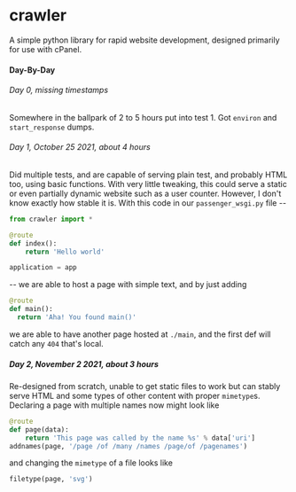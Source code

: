 # crawler
A simple python library for rapid website development, designed primarily for use with cPanel.

#### Day-By-Day

###### Day 0, missing timestamps
Somewhere in the ballpark of 2 to 5 hours put into test 1. Got `environ` and `start_response` dumps.

###### Day 1, October 25 2021, about 4 hours
Did multiple tests, and are capable of serving plain test, and probably HTML too, using basic functions. With very little tweaking, this could serve a static or even partially dynamic website such as a user counter. However, I don't know exactly how stable it is.
With this code in our `passenger_wsgi.py` file --
```python
from crawler import *

@route
def index():
	return 'Hello world'

application = app
```
-- we are able to host a page with simple text, and by just adding
```python
@route
def main():
  return 'Aha! You found main()'
```
we are able to have another page hosted at `./main`, and the first def will catch any `404` that's local.

##### Day 2, November 2 2021, about 3 hours
Re-designed from scratch, unable to get static files to work but can stably serve HTML and some types of other content with proper `mimetype`s. Declaring a page with multiple names now might look like
```python
@route
def page(data):
    return 'This page was called by the name %s' % data['uri']
addnames(page, '/page /of /many /names /page/of /pagenames')
```
and changing the `mimetype` of a file looks like
```python
filetype(page, 'svg')
```
